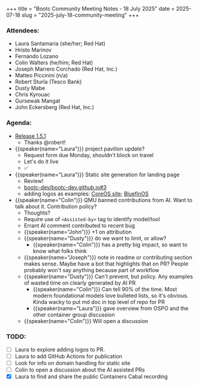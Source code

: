 +++
title = "Bootc Community Meeting Notes - 18 July 2025"
date = 2025-07-18
slug = "2025-july-18-community-meeting"
+++

### Attendees:
- Laura Santamaria (she/her; Red Hat)
- Hristo Marinov
- Fernando Lozano
- Colin Walters (he/him; Red Hat)
- Joseph Marrero Corchado (Red Hat, Inc.)
- Matteo Piccinini (n/a)
- Robert Sturla (Tesco Bank)
- Dusty Mabe
- Chris Kyrouac
- Gursewak Mangat
- John Eckersberg (Red Hat, Inc.)

### Agenda:
- [Release 1.5.1](https://github.com/bootc-dev/bootc/pull/1422)
  - Thanks @robert!
- {{speaker(name="Laura")}} project pavilion update?
  - Request form due Monday, shouldn't block on travel
  - Let's do it live
  - ✅
- {{speaker(name="Laura")}} Static site generation for landing page
  - Review!
  - [bootc-dev/bootc-dev.github.io#3](https://github.com/bootc-dev/bootc-dev.github.io/pull/3)
  - adding logos as examples: [CoreOS site](https://fedoraproject.org/coreos/); [BluefinOS](https://projectbluefin.io/)
- {{speaker(name="Colin")}} QMU banned contributions from AI. Want to talk about it. Contribution policy?
  - Thoughts?
  - Require use of `<Assisted-by>` tag to identify model/tool
  - Errant AI comment contributed to recent bug
  - {{speaker(name="John")}} +1 on attribution
  - {{speaker(name="Dusty")}} do we want to limit, or allow?
    - {{speaker(name="Colin")}} has a pretty big impact, so want to know what folks think
  - {{speaker(name="Joseph")}} note in readme or contributing section makes sense. Maybe have a bot that highlights that on PR? People probably won't say anything because part of workflow
  - {{speaker(name="Dusty")}} Can't prevent, but policy. Any examples of wasted time on clearly generated by AI PR
    - {{speaker(name="Colin")}} Can tell 90% of the time. Most modern foundational models love bulleted lists, so it's obvious. Kinda wacky to put md doc in top level of repo for PR
    - {{speaker(name="Laura")}} gave overview from OSPO and the other container group discussion
  - {{speaker(name="Colin")}} Will open a discussion

### TODO:
- [ ] Laura to explore adding logos to PR.
- [ ] Laura to add GitHub Actions for publication
- [ ] Look for info on domain handling for static site
- [ ] Colin to open a discussion about the AI assisted PRs
- [x] Laura to find and share the public Containers Cabal recording
